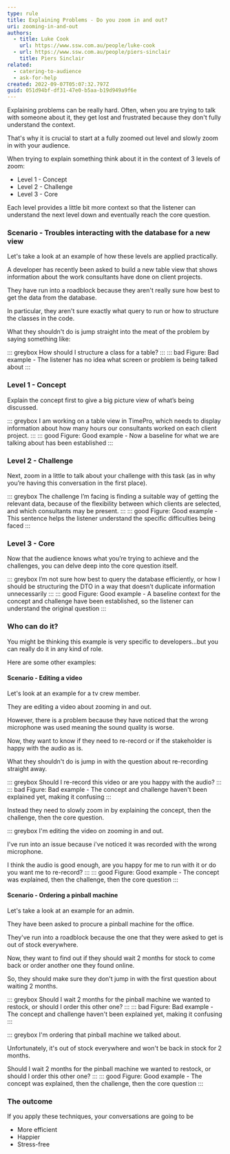 ```yaml
---
type: rule
title: Explaining Problems - Do you zoom in and out?
uri: zooming-in-and-out
authors:
  - title: Luke Cook
    url: https://www.ssw.com.au/people/luke-cook
  - url: https://www.ssw.com.au/people/piers-sinclair
    title: Piers Sinclair
related:
  - catering-to-audience
  - ask-for-help
created: 2022-09-07T05:07:32.797Z
guid: 051d94bf-df31-47e0-b5aa-b19d949a9f6e
---
```

Explaining problems can be really hard. Often, when you are trying to talk with someone about it, they get lost and frustrated because they don't fully understand the context.

That's why it is crucial to start at a fully zoomed out level and slowly zoom in with your audience.

<!--endintro-->

When trying to explain something think about it in the context of 3 levels of zoom:

* Level 1 - Concept
* Level 2 - Challenge
* Level 3 - Core

Each level provides a little bit more context so that the listener can understand the next level down and eventually reach the core question.

### Scenario - Troubles interacting with the database for a new view
Let's take a look at an example of how these levels are applied practically.

A developer has recently been asked to build a new table view that shows information about the work consultants have done on client projects.

They have run into a roadblock because they aren't really sure how best to get the data from the database.

In particular, they aren't sure exactly what query to run or how to structure the classes in the code.

What they shouldn't do is jump straight into the meat of the problem by saying something like:

::: greybox
How should I structure a class for a table?
:::
::: bad 
Figure: Bad example - The listener has no idea what screen or problem is being talked about
:::

### Level 1 - Concept

Explain the concept first to give a big picture view of what’s being discussed. 

::: greybox
I am working on a table view in TimePro, which needs to display information about how many hours our consultants worked on each client project.
:::
::: good
Figure: Good example - Now a baseline for what we are talking about has been established
:::

### Level 2 - Challenge

Next, zoom in a little to talk about your challenge with this task (as in why you’re having this conversation in the first place).

::: greybox
The challenge I’m facing is finding a suitable way of getting the relevant data, because of the flexibility between which clients are selected, and which consultants may be present.
:::
::: good
Figure: Good example - This sentence helps the listener understand the specific difficulties being faced
:::

### Level 3 - Core
Now that the audience knows what you’re trying to achieve and the challenges, you can delve deep into the core question itself. 

::: greybox
I’m not sure how best to query the database efficiently, or how I should be structuring the DTO in a way that doesn’t duplicate information unnecessarily
:::
::: good
Figure: Good example - A baseline context for the concept and challenge have been established, so the listener can understand the original question
:::

### Who can do it?
You might be thinking this example is very specific to developers...but you can really do it in any kind of role.

Here are some other examples:

#### Scenario - Editing a video
Let's look at an example for a tv crew member.

They are editing a video about zooming in and out. 

However, there is a problem because they have noticed that the wrong microphone was used meaning the sound quality is worse.

Now, they want to know if they need to re-record or if the stakeholder is happy with the audio as is.

What they shouldn't do is jump in with the question about re-recording straight away.

::: greybox
Should I re-record this video or are you happy with the audio?
:::
::: bad
Figure: Bad example - The concept and challenge haven't been explained yet, making it confusing
:::

Instead they need to slowly zoom in by explaining the concept, then the challenge, then the core question.

::: greybox 
I'm editing the video on zooming in and out.

I've run into an issue because i've noticed it was recorded with the wrong microphone.

I think the audio is good enough, are you happy for me to run with it or do you want me to re-record?
:::
::: good
Figure: Good example - The concept was explained, then the challenge, then the core question
:::

#### Scenario - Ordering a pinball machine
Let's take a look at an example for an admin.

They have been asked to procure a pinball machine for the office.

They've run into a roadblock because the one that they were asked to get is out of stock everywhere.

Now, they want to find out if they should wait 2 months for stock to come back or order another one they found online.

So, they should make sure they don't jump in with the first question about waiting 2 months.

::: greybox
Should I wait 2 months for the pinball machine we wanted to restock, or should I order this other one?
:::
::: bad
Figure: Bad example - The concept and challenge haven't been explained yet, making it confusing
:::

::: greybox 
I'm ordering that pinball machine we talked about.

Unfortunately, it's out of stock everywhere and won't be back in stock for 2 months.

Should I wait 2 months for the pinball machine we wanted to restock, or should I order this other one?
:::
::: good
Figure: Good example - The concept was explained, then the challenge, then the core question
:::

### The outcome
If you apply these techniques, your conversations are going to be
* More efficient
* Happier
* Stress-free
